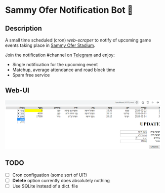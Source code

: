 # Sammy Ofer Notification Bot 🤖

## Description

A small time scheduled (cron) _web-scraper_ to notify of upcoming game events taking place in [Sammy Ofer Stadium](https://www.haifa-stadium.com/ "Sammy Ofer Stadium").

Join the notification #channel on [Telegram](https://t.me/sammy_ofer_notification_channel) and enjoy:

* Single notification for the upcoming event
* Matchup, average attendance and road block time
* Spam free service

## Web-UI

![Web-UI screenshot](screen.png)

## TODO

- [ ] Cron configuation (some sort of UI?)
- [ ] **Delete** option currently does absolutely nothing
- [ ] Use SQLite instead of a dict. file
